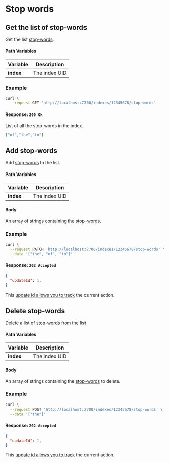 # Stop words

## Get the list of stop-words

<RouteHighlighter method="GET" route="/indexes/:uid/stop-words" />

Get the list [stop-words](/advanced_guides/stop_words).


#### Path Variables

| Variable          | Description           |
|-------------------|-----------------------|
| **index**         | The index UID         |


### Example

```bash
curl \
  --request GET 'http://localhost:7700/indexes/12345678/stop-words'
```


#### Response: `200 Ok`

List of all the stop-words in the index.

```json
["of","the","to"]
```


## Add stop-words

<RouteHighlighter method="PATCH" route="/indexes/:uid/stop-words" />

Add [stop-words](/advanced_guides/stop_words) to the list.



#### Path Variables

| Variable          | Description           |
|-------------------|-----------------------|
| **index**         | The index UID         |

#### Body

An array of strings containing the [stop-words](/advanced_guides/stop_words).

### Example

```bash
curl \
  --request PATCH 'http://localhost:7700/indexes/12345678/stop-words' \
  --data '["the", "of", "to"]'
```


#### Response: `202 Accepted`

```json
{
  "updateId": 1,
}
```
This [update id allows you to track](/references/updates) the current action.

## Delete stop-words

<RouteHighlighter method="POST" route="/indexes/:uid/stop-words" />

Delete a list of [stop-words](/advanced_guides/stop_words) from the list.



#### Path Variables

| Variable          | Description           |
|-------------------|-----------------------|
| **index**         | The index UID         |

#### Body

An array of strings containing the [stop-words](/advanced_guides/stop_words) to delete.

### Example

```bash
curl \
  --request POST 'http://localhost:7700/indexes/12345678/stop-words' \
  --data '["the"]'
```


#### Response: `202 Accepted`

```json
{
  "updateId": 1,
}
```
This [update id allows you to track](/references/updates) the current action.

